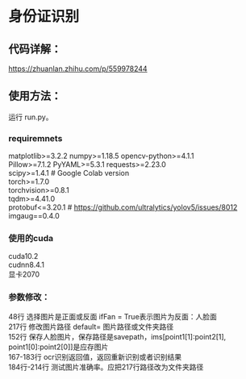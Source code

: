 # 身份证识别
## 代码详解：
https://zhuanlan.zhihu.com/p/559978244
## 使用方法：
运行 run.py。 
### requiremnets
matplotlib>=3.2.2 
numpy>=1.18.5 
opencv-python>=4.1.1  
Pillow>=7.1.2 
PyYAML>=5.3.1 
requests>=2.23.0  
scipy>=1.4.1  # Google Colab version  
torch>=1.7.0  
torchvision>=0.8.1  
tqdm>=4.41.0  
protobuf<=3.20.1  # https://github.com/ultralytics/yolov5/issues/8012 
imgaug==0.4.0 

### 使用的cuda
cuda10.2  
cudnn8.4.1  
显卡2070  

### 参数修改：
48行  选择图片是正面或反面  ifFan = True表示图片为反面：人脸面  
217行  修改图片路径 default= 图片路径或文件夹路径  
152行 保存人脸图片，保存路径是savepath，ims[point1[1]:point2[1], point1[0]:point2[0]]是应存图片  
167-183行 ocr识别返回值，返回重新识别或者识别结果  
184行-214行 测试图片准确率。应把217行路径改为文件夹路径 

